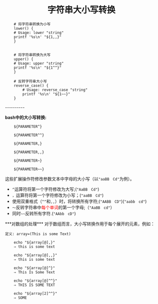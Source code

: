 # <font face="楷体"><center>字符串大小写转换</center></font> #

```shell
    # 将字符串转换为小写
	lower() {
    # Usage: lower "string"
    printf '%s\n' "${1,,}"
	}	
 

    # 将字符串转换为大写
	upper() {
    # Usage: upper "string"
    printf '%s\n' "${1^^}"
	}

	# 反转字符串大小写
	reverse_case() {
	    # Usage: reverse_case "string"
	    printf '%s\n' "${1~~}"
	}
```
<tr></tr>
<tr></tr>
<tr></tr>
<tr></tr>
<tr></tr>
----------   

**bash中的大小写转换:**

```shell
	${PARAMETER^}
	
	${PARAMETER^^}
	
	${PARAMETER,}
	
	${PARAMETER,,}
	
	${PARAMETER~}
	
	${PARAMETER~~}
```	
	

这些扩展操作符修改参数文本中字母的大小写（以`"aaBB　Cd"`为例）。

- `^`运算符将第一个字符修改为大写;(`"AaBB　Cd"`)
- `，`运算符将第一个字符修改为小写；(`"aaBB　Cd"`)
- 使用双重格式（`^^`和`,,`）时，将转换所有字符;(`"AABB　CD"`)(`"aabb　cd"`)
- `〜`反转字符串中<font color=red>每个单词</font>的第一个字母;（`"AaBB　cd"`）
- 同时`~~`反转所有字符.(`"AAbb　cD"`)

<tr></tr>
***对数组的处理***
对于数组而言，大小写转换作用于每个展开的元素，例如：


	定义: array=(This is some Text)

```shell
	echo "${array[@],}"
	⇒ this is some text

	echo "${array[@],,}"
	⇒ this is some text

	echo "${array[@]^}"
	⇒ This Is Some Text

	echo "${array[@]^^}"
	⇒ THIS IS SOME TEXT

	echo "${array[2]^^}"
	⇒ SOME
```
